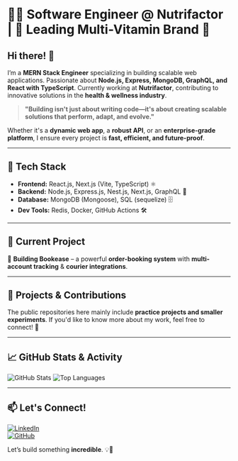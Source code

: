 # 👨‍💻 Software Engineer @ Nutrifactor | 🚀 Leading Multi-Vitamin Brand 💊  

## Hi there! 👋  

I’m a **MERN Stack Engineer** specializing in building scalable web applications. Passionate about **Node.js, Express, MongoDB, GraphQL, and React with TypeScript**. Currently working at **Nutrifactor**, contributing to innovative solutions in the **health & wellness industry**.  

> **"Building isn't just about writing code—it's about creating scalable solutions that perform, adapt, and evolve."**  

Whether it's a **dynamic web app**, a **robust API**, or an **enterprise-grade platform**, I ensure every project is **fast, efficient, and future-proof**.  

---

## 🚀 Tech Stack  
- **Frontend:** React.js, Next.js (Vite, TypeScript) ⚛️  
- **Backend:** Node.js, Express.js, Nest.js, Next.js, GraphQL 🚀  
- **Database:** MongoDB (Mongoose), SQL (sequelize) 🗄️  
- **Dev Tools:** Redis, Docker, GitHub Actions 🛠️  

---

## 🔭 Current Project  
🎯 **Building Bookease** – a powerful **order-booking system** with **multi-account tracking** & **courier integrations**.  

---

## 📂 Projects & Contributions  
The public repositories here mainly include **practice projects and smaller experiments**. 
If you'd like to know more about my work, feel free to connect! 🚀  

---

## 📈 GitHub Stats & Activity

<p align="left">
  <img src="https://github-readme-stats.vercel.app/api?username=waseem567&show_icons=true&hide_title=true&count_private=true&hide=prs&hide_border=true&theme=radical" alt="GitHub Stats" />
  <img src="https://github-readme-stats.vercel.app/api/top-langs?username=waseem567&show_icons=true&locale=en&layout=compact&hide_title=true&hide_border=true&theme=radical" alt="Top Languages" />
</p>

---

## 📫 Let's Connect!  
[![LinkedIn](https://img.shields.io/badge/LinkedIn-Connect-blue?style=flat&logo=linkedin)](https://www.linkedin.com/in/muhammad-waseem-224a26281)  
[![GitHub](https://img.shields.io/badge/GitHub-Follow-black?style=flat&logo=github)]([your-github-url](https://github.com/waseem567))  

Let’s build something **incredible**. 💡🚀  
